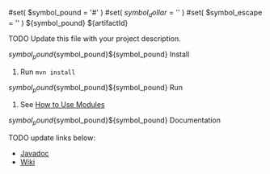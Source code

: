 #set( $symbol_pound = '#' )
#set( $symbol_dollar = '$' )
#set( $symbol_escape = '\' )
${symbol_pound} ${artifactId}

TODO Update this file with your project description.

${symbol_pound}${symbol_pound}${symbol_pound} Install

 1. Run `mvn install`

${symbol_pound}${symbol_pound}${symbol_pound} Run

 1. See [How to Use Modules](https://github.com/icecp/icecp/wiki/How-to-Use-Modules)

${symbol_pound}${symbol_pound}${symbol_pound} Documentation

TODO update links below:
 - [Javadoc](https://icecp.github.io/${artifactId})
 - [Wiki](https://github.com/icecp/${artifactId}/wiki)


